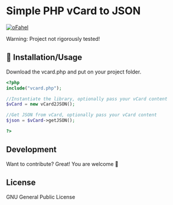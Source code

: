 # Simple PHP vCard to JSON

[![oFahel](https://i.imgur.com/hSyuS32.png)](https://github.com/ofahel/)

Warning: Project not rigorously tested!

## 🎉 Installation/Usage

Download the vcard.php and put on your project folder.

```php
<?php
include("vcard.php");

//Instantiate the library, optionally pass your vCard content
$vCard = new vCard2JSON();

//Get JSON from vCard, optionally pass your vCard content
$json = $vCard->getJSON();

?>
```

## Development

Want to contribute? Great!
You are welcome 🥳

## License

GNU General Public License
